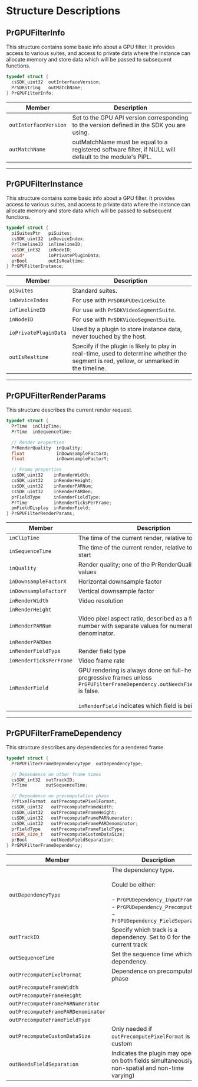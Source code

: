 # Structure Descriptions

## PrGPUFilterInfo

This structure contains some basic info about a GPU filter. It provides access to various suites, and access to private data where the instance can allocate memory and store data which will be passed to subsequent functions.

```cpp
typedef struct {
  csSDK_uint32  outInterfaceVersion;
  PrSDKString   outMatchName;
} PrGPUFilterInfo;
```

| **Member**            | **Description**                                                                                        |
|-----------------------|--------------------------------------------------------------------------------------------------------|
| `outInterfaceVersion` | Set to the GPU API version corresponding to the version defined in the SDK you are using.              |
| `outMatchName`        | outMatchName must be equal to a registered software filter, if NULL will default to the module's PiPL. |

---

## PrGPUFilterInstance

This structure contains some basic info about a GPU filter. It provides access to various suites, and access to private data where the instance can allocate memory and store data which will be passed to subsequent functions.

```cpp
typedef struct {
  piSuitesPtr   piSuites;
  csSDK_uint32  inDeviceIndex;
  PrTimelineID  inTimelineID;
  csSDK_int32   inNodeID;
  void*         ioPrivatePluginData;
  prBool        outIsRealtime;
} PrGPUFilterInstance;
```

| **Member**            | **Description**                                                                                                                          |
|-----------------------|------------------------------------------------------------------------------------------------------------------------------------------|
| `piSuites`            | Standard suites.                                                                                                                         |
| `inDeviceIndex`       | For use with `PrSDKGPUDeviceSuite`.                                                                                                      |
| `inTimelineID`        | For use with `PrSDKVideoSegmentSuite`.                                                                                                   |
| `inNodeID`            | For use with `PrSDKVideoSegmentSuite`.                                                                                                   |
| `ioPrivatePluginData` | Used by a plugin to store instance data, never touched by the host.                                                                      |
| `outIsRealtime`       | Specify if the plugin is likely to play in real-time, used to determine whether the segment is red, yellow, or unmarked in the timeline. |

---

## PrGPUFilterRenderParams

This structure describes the current render request.

```cpp
typedef struct {
  PrTime  inClipTime;
  PrTime  inSequenceTime;

  // Render properties
  PrRenderQuality  inQuality;
  float            inDownsampleFactorX;
  float            inDownsampleFactorY;

  // Frame properties
  csSDK_uint32    inRenderWidth;
  csSDK_uint32    inRenderHeight;
  csSDK_uint32    inRenderPARNum;
  csSDK_uint32    inRenderPARDen;
  prFieldType     inRenderFieldType;
  PrTime          inRenderTicksPerFrame;
  pmFieldDisplay  inRenderField;
} PrGPUFilterRenderParams;
```

| **Member**              | **Description**                                                                                                                                                                                        |
|-------------------------|--------------------------------------------------------------------------------------------------------------------------------------------------------------------------------------------------------|
| `inClipTime`            | The time of the current render, relative to clip start                                                                                                                                                 |
| `inSequenceTime`        | The time of the current render, relative to sequence start                                                                                                                                             |
| `inQuality`             | Render quality; one of the PrRenderQuality enum values                                                                                                                                                 |
| `inDownsampleFactorX`   | Horizontal downsample factor                                                                                                                                                                           |
| `inDownsampleFactorY`   | Vertical downsample factor                                                                                                                                                                             |
| `inRenderWidth`         | Video resolution                                                                                                                                                                                       |
| `inRenderHeight`        |                                                                                                                                                                                                        |
| `inRenderPARNum`        | Video pixel aspect ratio, described as a fractional number with separate values for numerator and denominator.                                                                                         |
| `inRenderPARDen`        |                                                                                                                                                                                                        |
| `inRenderFieldType`     | Render field type                                                                                                                                                                                      |
| `inRenderTicksPerFrame` | Video frame rate                                                                                                                                                                                       |
| `inRenderField`         | GPU rendering is always done on full-height progressive frames unless `PrGPUFilterFrameDependency.outNeedsFieldSeparation` is false.<br/><br/>`inRenderField` indicates which field is being rendered. |

---

## PrGPUFilterFrameDependency

This structure describes any dependencies for a rendered frame.

```cpp
typedef struct {
  PrGPUFilterFrameDependencyType  outDependencyType;

  // Dependence on other frame times
  csSDK_int32  outTrackID;
  PrTime       outSequenceTime;

  // Dependence on precomputation phase
  PrPixelFormat  outPrecomputePixelFormat;
  csSDK_uint32   outPrecomputeFrameWidth;
  csSDK_uint32   outPrecomputeFrameHeight;
  csSDK_uint32   outPrecomputeFramePARNumerator;
  csSDK_uint32   outPrecomputeFramePARDenominator;
  prFieldType    outPrecomputeFrameFieldType;
  csSDK_size_t   outPrecomputeCustomDataSize;
  prBool         outNeedsFieldSeparation;
} PrGPUFilterFrameDependency;
```

| **Member**                         | **Description**                                                                                                                                                     |
|------------------------------------|---------------------------------------------------------------------------------------------------------------------------------------------------------------------|
| `outDependencyType`                | The dependency type.<br/><br/>Could be either:<br/><br/>- `PrGPUDependency_InputFrame`,<br/>- `PrGPUDependency_Precompute`,<br/>- `PrGPUDependency_FieldSeparation` |
| `outTrackID`                       | Specify which track is a dependency. Set to 0 for the current track                                                                                                 |
| `outSequenceTime`                  | Set the sequence time which is a dependency.                                                                                                                        |
| `outPrecomputePixelFormat`         | Dependence on precomputation phase                                                                                                                                  |
| `outPrecomputeFrameWidth`          |                                                                                                                                                                     |
| `outPrecomputeFrameHeight`         |                                                                                                                                                                     |
| `outPrecomputeFramePARNumerator`   |                                                                                                                                                                     |
| `outPrecomputeFramePARDenominator` |                                                                                                                                                                     |
| `outPrecomputeFrameFieldType`      |                                                                                                                                                                     |
| `outPrecomputeCustomDataSize`      | Only needed if `outPrecomputePixelFormat` is custom                                                                                                                 |
| `outNeedsFieldSeparation`          | Indicates the plugin may operate on both fields simultaneously (eg non-spatial and non-time varying)                                                                |

